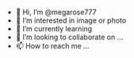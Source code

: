 - 👋 Hi, I’m @megarose777
- 👀 I’m interested in image or photo
- 🌱 I’m currently learning 
- 💞️ I’m looking to collaborate on ...
- 📫 How to reach me ...

<!---
megarose777/megarose777 is a ✨ special ✨ repository because its `README.md` (this file) appears on your GitHub profile.
You can click the Preview link to take a look at your changes.
--->
